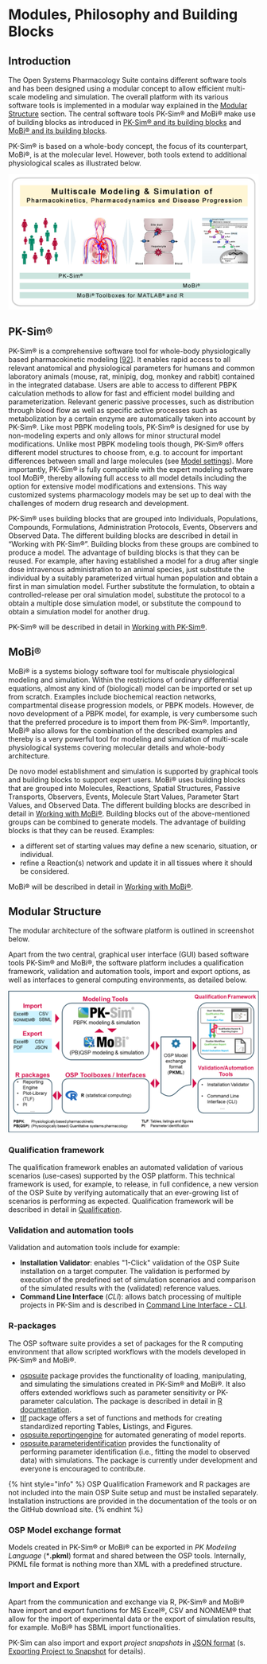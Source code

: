 # Modules, Philosophy and Building Blocks

## Introduction

The Open Systems Pharmacology Suite contains different software tools and has been designed using a modular concept to allow efficient multi-scale modeling and simulation. The overall platform with its various software tools is implemented in a modular way explained in the [Modular Structure](#modular-structure) section. The central software tools PK-Sim® and MoBi® make use of building blocks as introduced in [PK-Sim® and its building blocks](#pk-sim) and [MoBi® and its building blocks](#mobi).

PK-Sim® is based on a whole-body concept, the focus of its counterpart, MoBi®, is at the molecular level. However, both tools extend to additional physiological scales as illustrated below.

![Multiscale modeling and simulation (taken from [18])](../assets/images/part-2/Eissing-et-al-Frontiers-2011-Figure1.jpg)

## PK-Sim®

PK-Sim® is a comprehensive software tool for whole-body physiologically based pharmacokinetic modeling \[[92](../references.md#92)\]. It enables rapid access to all relevant anatomical and physiological parameters for humans and common laboratory animals (mouse, rat, minipig, dog, monkey and rabbit) contained in the integrated database. Users are able to access to different PBPK calculation methods to allow for fast and efficient model building and parameterization. Relevant generic passive processes, such as distribution through blood flow as well as specific active processes such as metabolization by a certain enzyme are automatically taken into account by PK-Sim®. Like most PBPK modeling tools, PK-Sim® is designed for use by non-modeling experts and only allows for minor structural model modifications. Unlike most PBPK modeling tools though, PK-Sim® offers different model structures to choose from, e.g. to account for important differences between small and large molecules (see [Model settings](../part-3/pk-sim-simulations.md#model-settings)). More importantly, PK-Sim® is fully compatible with the expert modeling software tool MoBi®, thereby allowing full access to all model details including the option for extensive model modifications and extensions. This way customized systems pharmacology models may be set up to deal with the challenges of modern drug research and development.

PK-Sim® uses building blocks that are grouped into Individuals, Populations, Compounds, Formulations, Administration Protocols, Events, Observers and Observed Data. The different building blocks are described in detail in “Working with PK-Sim®”. Building blocks from these groups are combined to produce a model. The advantage of building blocks is that they can be reused. For example, after having established a model for a drug after single dose intravenous administration to an animal species, just substitute the individual by a suitably parameterized virtual human population and obtain a first in man simulation model. Further substitute the formulation, to obtain a controlled-release per oral simulation model, substitute the protocol to a obtain a multiple dose simulation model, or substitute the compound to obtain a simulation model for another drug.

PK-Sim® will be described in detail in [Working with PK-Sim®](../part-3/pk-sim-quick-guide‌.md).

## MoBi®

MoBi® is a systems biology software tool for multiscale physiological modeling and simulation. Within the restrictions of ordinary differential equations, almost any kind of (biological) model can be imported or set up from scratch. Examples include biochemical reaction networks, compartmental disease progression models, or PBPK models. However, de novo development of a PBPK model, for example, is very cumbersome such that the preferred procedure is to import them from PK-Sim®. Importantly, MoBi® also allows for the combination of the described examples and thereby is a very powerful tool for modeling and simulation of multi-scale physiological systems covering molecular details  and whole-body architecture.

De novo model establishment and simulation is supported by graphical tools and building blocks to support expert users. MoBi® uses building blocks that are grouped into Molecules, Reactions, Spatial Structures, Passive Transports, Observers, Events, Molecule Start Values, Parameter Start Values, and Observed Data. The different building blocks are described in detail in [Working with MoBi®](../part-4/first-steps.md). Building blocks out of the above-mentioned groups can be combined to generate models. The advantage of building blocks is that they can be reused. Examples:

- a different set of starting values may define a new scenario, situation, or individual. 
- refine a Reaction(s) network and update it in all tissues where it should be considered.

MoBi® will be described in detail in [Working with MoBi®](../part-4/first-steps.md).

## Modular Structure‌

The modular architecture of the software platform is outlined in screenshot below.

Apart from the two central, graphical user interface (GUI) based software tools PK-Sim® and MoBi®, the software platform includes a qualification framework, validation and automation tools, import and export options, as well as interfaces to general computing environments, as detailed below.

![Modular structure of the software platform](../assets/images/part-2/OSP-software-landscape.png)

### Qualification framework

The qualification framework enables an automated validation of various scenarios (use-cases) supported by the OSP platform. This technical framework is used, for example, to release, in full confidence, a new version of the OSP Suite by verifying automatically that an ever-growing list of scenarios is performing as expected. Qualification framework will be described in detail in [Qualification‌](../part-5/qualification.md).

### Validation and automation tools

Validation and automation tools include for example:

* **Installation Validator**: enables "1-Click" validation of the OSP Suite installation on a target computer. The validation is performed by execution of the predefined set of simulation scenarios and comparison of the simulated results with the (validated) reference values.
* **Command Line Interface** (*CLI*): allows batch processing of multiple projects in PK-Sim and is described in [Command Line Interface - CLI](../part-3/pk-sim-command-line-interface.md).

### R-packages

The OSP software suite provides a set of packages for the R computing environment that allow scripted workflows with the models developed in PK-Sim® and MoBi®.

- [ospsuite](https://github.com/Open-Systems-Pharmacology/OSPSuite-R) package provides the functionality of loading, manipulating, and simulating the simulations created in PK-Sim® and MoBi®. It also offers extended workflows such as parameter sensitivity or PK-parameter calculation. The package is described in detail in [R documentation](../part-6/introduction-ospsuite-r.md).
- [tlf](https://github.com/Open-Systems-Pharmacology/TLF-Library) package offers a set of functions and methods for creating standardized reporting **T**ables, **L**istings, and **F**igures.
- [ospsuite.reportingengine](https://github.com/Open-Systems-Pharmacology/OSPSuite.ReportingEngine) for automated generating of model reports.
- [ospsuite.parameteridentification](https://github.com/Open-Systems-Pharmacology/OSPSuite.ParameterIdentification) provides the functionality of performing parameter identification (i.e., fitting the model to observed data) with simulations. The package is currently under development and everyone is encouraged to contribute. 

{% hint style="info" %}
OSP Qualification Framework and R packages are not included into the main OSP Suite setup and must be installed separately. Installation instructions are provided in the documentation of the tools or on the GitHub download site.
{% endhint %}

### OSP Model exchange format

Models created in PK-Sim® or MoBi® can be exported in *PK Modeling Language* (***.pkml**) format and shared between the OSP tools. Internally, PKML file format is nothing more than XML with a predefined structure.

### Import and Export‌

Apart from the communication and exchange via R, PK-Sim® and MoBi® have import and export functions for MS Excel®, CSV and NONMEM® that allow for the import of experimental data or the export of simulation results, for example.  MoBi® has SBML import functionalities. 

PK-Sim can also import and export *project snapshots* in [JSON format](https://en.wikipedia.org/wiki/JSON) (s. [Exporting Project to Snapshot](../part-3/importing-exporting-project-data-models.md#exporting-project-to-snapshot-loading-project-from-snapshot) for details).
